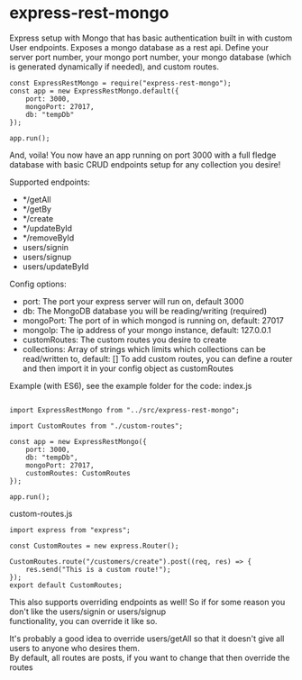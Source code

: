 # express-rest-mongo

Express setup with Mongo that has basic authentication
built in with custom User endpoints. Exposes a mongo database as a rest api.
Define your server port number, your mongo port number, your mongo database 
(which is generated dynamically if needed), and custom routes.

```
const ExpressRestMongo = require("express-rest-mongo");
const app = new ExpressRestMongo.default({
    port: 3000,
    mongoPort: 27017,
    db: "tempDb"
});
   
app.run();
```


And, voila! You now have an app running on port 3000 with a full fledge database with basic CRUD endpoints setup
for any collection you desire! <br>

Supported endpoints:

- */getAll
- */getBy
- */create
- */updateById
- */removeById
- users/signin
- users/signup
- users/updateById

Config options: 
- port: The port your express server will run on, default 3000
- db: The MongoDB database you will be reading/writing (required) 
- mongoPort: The port of in which mongod is running on, default: 27017
- mongoIp: The ip address of your mongo instance, default: 127.0.0.1
- customRoutes: The custom routes you desire to create
- collections: Array of strings which limits which collections can be read/written to, default: []
To add custom routes, you can define a router and then import it in your config object as customRoutes

Example (with ES6), see the example folder for the code:
index.js
```

import ExpressRestMongo from "../src/express-rest-mongo";

import CustomRoutes from "./custom-routes";

const app = new ExpressRestMongo({
    port: 3000,
    db: "tempDb",
    mongoPort: 27017,
    customRoutes: CustomRoutes
});

app.run();

```

custom-routes.js
```
import express from "express";

const CustomRoutes = new express.Router();

CustomRoutes.route("/customers/create").post((req, res) => {
    res.send("This is a custom route!");
});
export default CustomRoutes;
```

This also supports overriding endpoints as well! So if for some reason you don't like the users/signin or users/signup <br>
functionality, you can override it like so.

It's probably a good idea to override users/getAll so that it doesn't give all users to anyone who desires them.<br>
By default, all routes are posts, if you want to change that then override the routes
